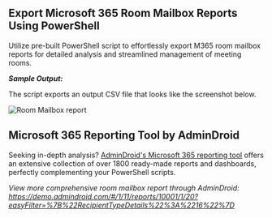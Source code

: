## Export Microsoft 365 Room Mailbox Reports Using PowerShell
Utilize pre-built PowerShell script to effortlessly export M365 room mailbox reports for detailed analysis and streamlined management of meeting rooms.

***Sample Output:***

The script exports an output CSV file that looks like the screenshot below.

![Room Mailbox report](https://o365reports.com/wp-content/uploads/2023/12/All-mailbox-report-Poweshell.png?v=1705575607)
## Microsoft 365 Reporting Tool by AdminDroid
Seeking in-depth analysis? [AdminDroid's Microsoft 365 reporting tool](https://admindroid.com/?src=GitHub) offers an extensive collection of over 1800 ready-made reports and dashboards, perfectly complementing your PowerShell scripts.

*View more comprehensive room mailbox report through AdminDroid: <https://demo.admindroid.com/#/1/11/reports/10001/1/20?easyFilter=%7B%22RecipientTypeDetails%22%3A%2216%22%7D>* 
